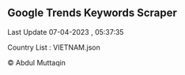 

## Google Trends Keywords Scraper 
 
Last Update 07-04-2023 , 05:37:35

Country List :
VIETNAM.json



© Abdul Muttaqin 
